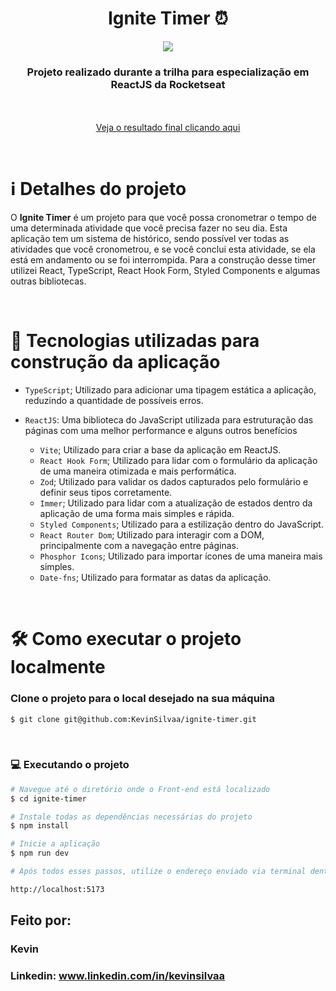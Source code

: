 <div align="center">
  <h1>Ignite Timer ⏰</h1>

  <img src="https://github.com/KevinSilvaa/ignite-timer/assets/143517496/2e6a553b-9c1d-411b-8cd0-6ff0805a9e61" />
</div>



<h3 align="center">Projeto realizado durante a trilha para especialização em ReactJS da Rocketseat</h3> <br><br>

<div align="center">
  <a href="https://ignite-timer-kevinsilvaa.vercel.app" target="_blank">Veja o resultado final clicando aqui</a>
</div>

&nbsp;
&nbsp;

# ℹ️ Detalhes do projeto

O **Ignite Timer** é um projeto para que você possa cronometrar o tempo de uma determinada atividade que você precisa fazer no seu dia. Esta
aplicação tem um sistema de histórico, sendo possível ver todas as atividades que você cronometrou, e se você conclui esta atividade, se ela
está em andamento ou se foi interrompida. Para a construção desse timer utilizei React, TypeScript, React Hook Form, Styled Components e
algumas outras bibliotecas.

<br>

# 📁 Tecnologias utilizadas para construção da aplicação

- `TypeScript`; Utilizado para adicionar uma tipagem estática a aplicação, reduzindo a quantidade de possíveis erros.
- `ReactJS`: Uma biblioteca do JavaScript utilizada para estruturação das páginas com uma melhor performance e alguns outros benefícios
    
  - `Vite`; Utilizado para criar a base da aplicação em ReactJS.
  - `React Hook Form`; Utilizado para lidar com o formulário da aplicação de uma maneira otimizada e mais performática.
  - `Zod`; Utilizado para validar os dados capturados pelo formulário e definir seus tipos corretamente.
  - `Immer`; Utilizado para lidar com a atualização de estados dentro da aplicação de uma forma mais simples e rápida.
  - `Styled Components`; Utilizado para a estilização dentro do JavaScript.
  - `React Router Dom`; Utilizado para interagir com a DOM, principalmente com a navegação entre páginas.
  - `Phosphor Icons`; Utilizado para importar ícones de uma maneira mais simples.
  - `Date-fns`; Utilizado para formatar as datas da aplicação.
  

&nbsp;
&nbsp;
&nbsp;

# 🛠️ Como executar o projeto localmente

### Clone o projeto para o local desejado na sua máquina

```bash
$ git clone git@github.com:KevinSilvaa/ignite-timer.git
```

&nbsp;
&nbsp;
&nbsp;

### 💻 Executando o projeto

```bash
# Navegue até o diretório onde o Front-end está localizado
$ cd ignite-timer

# Instale todas as dependências necessárias do projeto
$ npm install

# Inicie a aplicação
$ npm run dev

# Após todos esses passos, utilize o endereço enviado via terminal dentro do seu navegador para acessar a aplicação. O endereço padrão utilizado no projeto foi:

http://localhost:5173
```

## Feito por:

### Kevin
### Linkedin: www.linkedin.com/in/kevinsilvaa
